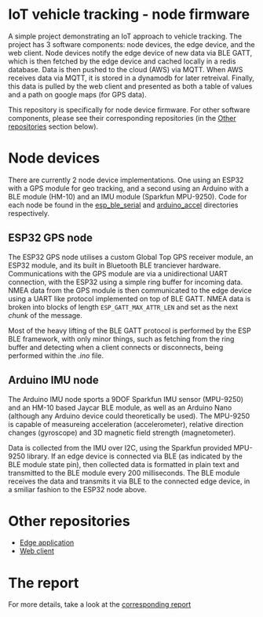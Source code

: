 # IoT vehicle tracking - node firmware
A simple project demonstrating an IoT approach to vehicle tracking. The project has 3 software
components: node devices, the edge device, and the web client. Node devices notify the edge device
of new data via BLE GATT, which is then fetched by the edge device and cached locally in a redis
database. Data is then pushed to the cloud (AWS) via MQTT. When AWS receives data via MQTT, it is
stored in a dynamodb for later retreival. Finally, this data is pulled by the web client and presented
as both a table of values and a path on google maps (for GPS data).

This repository is specifically for node device firmware. For other software components, please see
their corresponding repositories (in the [Other repositories](#other-repositories) section below).

# Node devices
There are currently 2 node device implementations. One using an ESP32 with a GPS module for geo
tracking, and a second using an Arduino with a BLE module (HM-10) and an IMU module
(Sparkfun MPU-9250). Code for each node be found in the [esp\_ble\_serial](esp_ble_serial) and
[arduino\_accel](arduino_accel) directories respectively.

## ESP32 GPS node
The ESP32 GPS node utilises a custom Global Top GPS receiver module, an ESP32 module, and its built
in Bluetooth BLE tranciever hardware. Communications with the GPS module are via a unidirectional
UART connection, with the ESP32 using a simple ring buffer for incoming data. NMEA data from the
GPS module is then communicated to the edge device using a UART like protocol implemented on top of
BLE GATT. NMEA data is broken into blocks of length `ESP_GATT_MAX_ATTR_LEN` and set as the next
_chunk_ of the message.

Most of the heavy lifting of the BLE GATT protocol is performed by the ESP BLE framework, with only
minor things, such as fetching from the ring buffer and detecting when a client connects or
disconnects, being performed within the _.ino_ file.

## Arduino IMU node
The Arduino IMU node sports a 9DOF Sparkfun IMU sensor (MPU-9250) and an HM-10 based Jaycar BLE
module, as well as an Arduino Nano (although any Arduino device could theoretically be used). The
MPU-9250 is capable of measureing acceleration (accelerometer), relative direction changes
(gyroscope) and 3D magnetic field strength (magnetometer).

Data is collected from the IMU over I2C, using the Sparkfun provided MPU-9250 library. If an edge
device is connected via BLE (as indicated by the BLE module state pin), then collected data is
formatted in plain text and transmitted to the BLE module every 200 milliseconds. The BLE module
receives the data and transmits it via BLE to the connected edge device, in a smiliar fashion to
the ESP32 node above.

# Other repositories
- [Edge application](https://github.com/Aloz1/iot-raspi)
- [Web client](https://github.com/Aloz1/iot-website)

# The report
For more details, take a look at the [corresponding report](https://github.com/Aloz1/iot-report)
